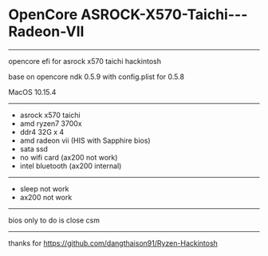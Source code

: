 # OpenCore ASROCK-X570-Taichi---Radeon-VII

----

opencore efi for asrock x570 taichi hackintosh

base on opencore ndk 0.5.9 with config.plist for 0.5.8

MacOS 10.15.4

----
+ asrock x570 taichi
+ amd ryzen7 3700x
+ ddr4 32G x 4
+ amd radeon vii (HIS with Sapphire bios)
+ sata ssd
+ no wifi card (ax200 not work)
+ intel bluetooth (ax200 internal)

----
+ sleep not work
+ ax200 not work

----
bios only to do is close csm

----

thanks for https://github.com/dangthaison91/Ryzen-Hackintosh
